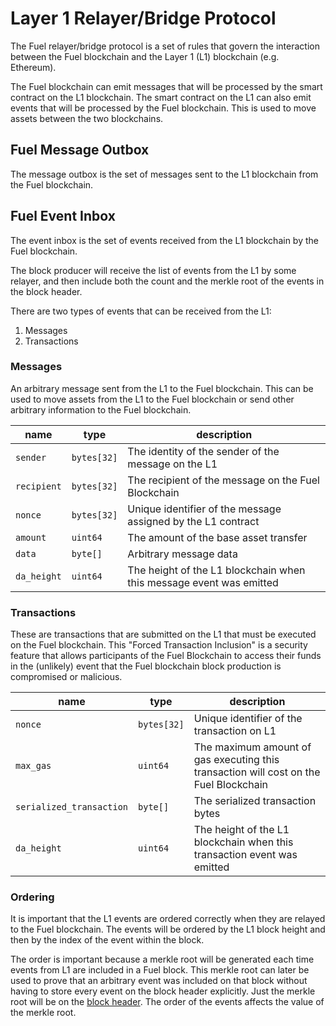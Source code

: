 # Layer 1 Relayer/Bridge Protocol

The Fuel relayer/bridge protocol is a set of rules that govern the interaction between the Fuel blockchain and the
Layer 1 (L1) blockchain (e.g. Ethereum).  

The Fuel blockchain can emit messages that will be processed by the smart contract on the L1 blockchain. The smart
contract on the L1 can also emit events that will be processed by the Fuel blockchain.
This is used to move assets between the two blockchains.

## Fuel Message Outbox

The message outbox is the set of messages sent to the L1 blockchain from the Fuel blockchain.

## Fuel Event Inbox

The event inbox is the set of events received from the L1 blockchain by the Fuel blockchain.

The block producer will receive the list of events from the L1 by some relayer, and then include both the count and the
merkle root of the events in the block header.

There are two types of events that can be received from the L1:

1. Messages
2. Transactions

### Messages

An arbitrary message sent from the L1 to the Fuel blockchain. This can be used to move assets from the L1
to the Fuel blockchain or send other arbitrary information to the Fuel blockchain.

| name        | type    | description                                                         |
|-------------|---------|---------------------------------------------------------------------|
| `sender`    | `bytes[32]` | The identity of the sender of the message on the L1                 |
| `recipient` | `bytes[32]` | The recipient of the message on the Fuel Blockchain                 |
| `nonce`     | `bytes[32]` | Unique identifier of the message assigned by the L1 contract                                 |
| `amount`    | `uint64`  | The amount of the base asset transfer                              |
| `data`      | `byte[]`  | Arbitrary message data                                              |
| `da_height` | `uint64` | The height of the L1 blockchain when this message event was emitted |

### Transactions

These are transactions that are submitted on the L1 that must be executed on the Fuel blockchain.
This "Forced Transaction Inclusion" is a security feature that allows participants of the Fuel Blockchain to access
their funds in the (unlikely) event that the Fuel blockchain block production is compromised or malicious.

| name                     | type      | description                                                                           |
|--------------------------|-----------|---------------------------------------------------------------------------------------|
| `nonce`                  | `bytes[32]` | Unique identifier of the transaction on L1                                            |
| `max_gas`                | `uint64`   | The maximum amount of gas executing this transaction will cost on the Fuel Blockchain |
| `serialized_transaction` | `byte[]`   | The serialized transaction bytes                                                      |
| `da_height`              | `uint64`   | The height of the L1 blockchain when this transaction event was emitted               |

### Ordering

It is important that the L1 events are ordered correctly when they are relayed to the Fuel blockchain. The events will
be ordered by the L1 block height and then by the index of the event within the block.

The order is important because a merkle root will be generated each time events from L1 are included in a Fuel block.
This merkle root can later be used to prove that an arbitrary event was included on that block without having to store
every event on the block header explicitly. Just the merkle root will be on the [block header](./block-header.md).
The order of the events affects the value of the merkle root.
